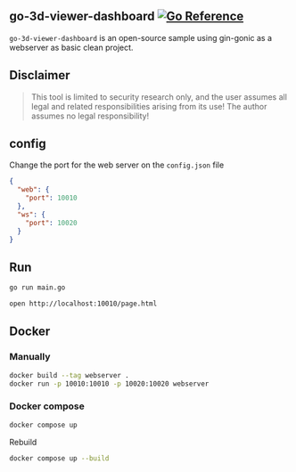 ## go-3d-viewer-dashboard [![Go Reference][1]][2]

`go-3d-viewer-dashboard` is an open-source sample using gin-gonic as a webserver as basic clean project.

## Disclaimer
> This tool is limited to security research only, and the user assumes all legal and related responsibilities arising from its use! The author assumes no legal responsibility!

## config
Change the port for the web server on the `config.json` file
```json
{
  "web": {
    "port": 10010
  },
  "ws": {
    "port": 10020
  }
}
```

## Run
```bash
go run main.go

open http://localhost:10010/page.html
```

## Docker

### Manually
```bash
docker build --tag webserver .
docker run -p 10010:10010 -p 10020:10020 webserver
```

### Docker compose
```bash
docker compose up
```

Rebuild
```bash
docker compose up --build
```

[1]: https://pkg.go.dev/badge/github.com/teocci/go-3d-viewer-dashboard.svg
[2]: https://pkg.go.dev/github.com/teocci/go-3d-viewer-dashboard
[3]: https://github.com/teocci/go-3d-viewer-dashboard/releases/tag/v1.0.0



